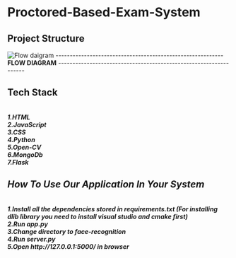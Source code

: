 # Proctored-Based-Exam-System
## Project Structure
![Flow daigram](https://user-images.githubusercontent.com/78478098/123542626-49d1f800-d768-11eb-9dff-8fe1ca8c08f8.jpeg)
     ----------------------------------------------------------- <b>FLOW DIAGRAM</b> ------------------------------------------------------------------

## Tech Stack
<br />
<b><i>
1.HTML
<br />
2.JavaScript
<br />
3.CSS
<br />
4.Python
<br />
5.Open-CV
<br />
6.MongoDb
<br />
7.Flask
 </b><i/>
<br />                                                                                            

 ## How To Use Our Application In Your System
<br />
 <b><i>
1.Install all the dependencies stored in requirements.txt (For installing dlib library you need to install visual studio and cmake first)
<br />
2.Run app.py
<br /> 
3.Change directory to face-recognition
<br /> 
4.Run server.py
<br /> 
5.Open http://127.0.0.1:5000/ in browser
